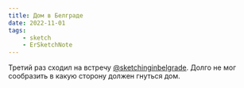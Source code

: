 ```yaml
---
title: Дом в Белграде
date: 2022-11-01
tags:
    - sketch
    - ErSketchNote
---
```


Третий раз сходил на встречу [@sketchinginbelgrade](https://t.me/sketchinginbelgrade). Долго не мог сообразить в какую сторону должен гнуться дом.
